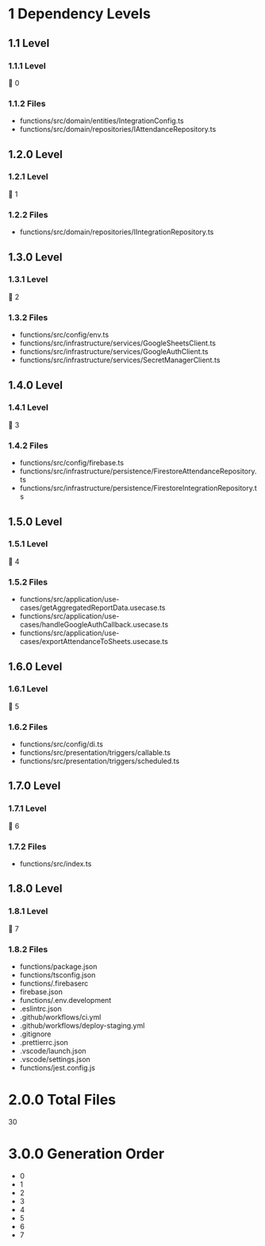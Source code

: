 # 1 Dependency Levels

## 1.1 Level

### 1.1.1 Level

🔹 0

### 1.1.2 Files

- functions/src/domain/entities/IntegrationConfig.ts
- functions/src/domain/repositories/IAttendanceRepository.ts

## 1.2.0 Level

### 1.2.1 Level

🔹 1

### 1.2.2 Files

- functions/src/domain/repositories/IIntegrationRepository.ts

## 1.3.0 Level

### 1.3.1 Level

🔹 2

### 1.3.2 Files

- functions/src/config/env.ts
- functions/src/infrastructure/services/GoogleSheetsClient.ts
- functions/src/infrastructure/services/GoogleAuthClient.ts
- functions/src/infrastructure/services/SecretManagerClient.ts

## 1.4.0 Level

### 1.4.1 Level

🔹 3

### 1.4.2 Files

- functions/src/config/firebase.ts
- functions/src/infrastructure/persistence/FirestoreAttendanceRepository.ts
- functions/src/infrastructure/persistence/FirestoreIntegrationRepository.ts

## 1.5.0 Level

### 1.5.1 Level

🔹 4

### 1.5.2 Files

- functions/src/application/use-cases/getAggregatedReportData.usecase.ts
- functions/src/application/use-cases/handleGoogleAuthCallback.usecase.ts
- functions/src/application/use-cases/exportAttendanceToSheets.usecase.ts

## 1.6.0 Level

### 1.6.1 Level

🔹 5

### 1.6.2 Files

- functions/src/config/di.ts
- functions/src/presentation/triggers/callable.ts
- functions/src/presentation/triggers/scheduled.ts

## 1.7.0 Level

### 1.7.1 Level

🔹 6

### 1.7.2 Files

- functions/src/index.ts

## 1.8.0 Level

### 1.8.1 Level

🔹 7

### 1.8.2 Files

- functions/package.json
- functions/tsconfig.json
- functions/.firebaserc
- firebase.json
- functions/.env.development
- .eslintrc.json
- .github/workflows/ci.yml
- .github/workflows/deploy-staging.yml
- .gitignore
- .prettierrc.json
- .vscode/launch.json
- .vscode/settings.json
- functions/jest.config.js

# 2.0.0 Total Files

30

# 3.0.0 Generation Order

- 0
- 1
- 2
- 3
- 4
- 5
- 6
- 7

